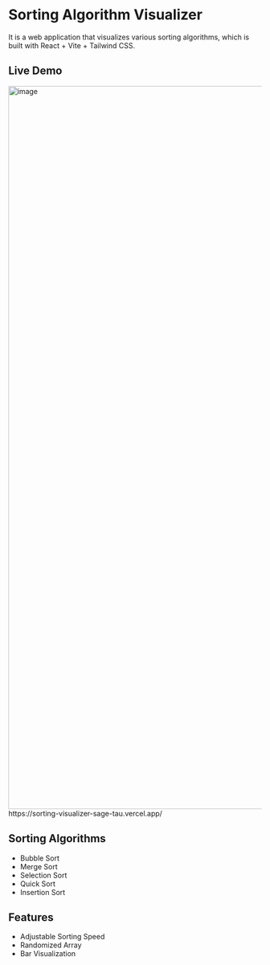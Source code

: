 # Sorting Algorithm Visualizer

It is a web application that visualizes various sorting algorithms, which is built with React + Vite + Tailwind CSS.

## Live Demo
<img width="1440" alt="image" src="https://github.com/user-attachments/assets/5b7471e9-69b2-4a53-be8d-4461c1322129" />
https://sorting-visualizer-sage-tau.vercel.app/

## Sorting Algorithms

* Bubble Sort
* Merge Sort
* Selection Sort
* Quick Sort
* Insertion Sort

## Features

* Adjustable Sorting Speed
* Randomized Array
* Bar Visualization
